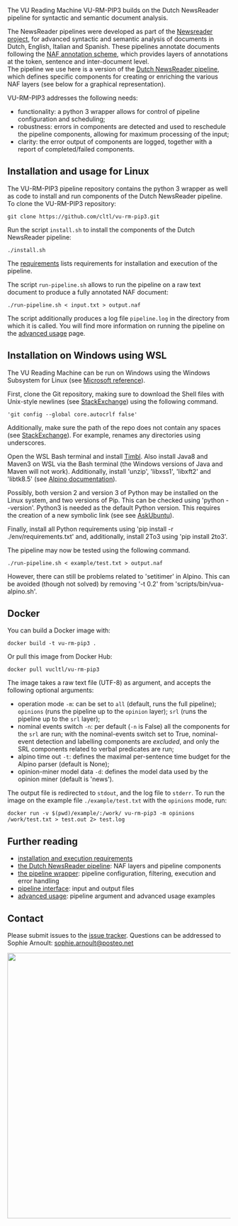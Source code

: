 The VU Reading Machine VU-RM-PIP3 builds on the Dutch NewsReader pipeline for syntactic and semantic document analysis.   

The NewsReader pipelines were developed as part of the [Newsreader project](http://www.newsreader-project.eu/), for advanced syntactic and semantic analysis of documents in Dutch, English, Italian and Spanish. These pipelines annotate documents following the [NAF annotation scheme](https://github.com/newsreader/NAF), which provides layers of annotations at the token, sentence and inter-document level.  
The pipeline we use here is a version of the [Dutch NewsReader pipeline](http://kyoto.let.vu.nl/newsreader_deliverables/NWR-D4-2-3.pdf), which defines specific components for creating or enriching the various NAF layers (see below for a graphical representation). 

VU-RM-PIP3 addresses the following needs:

- functionality: a python 3 wrapper allows for control of pipeline configuration and scheduling;
- robustness: errors in components are detected and used to reschedule the pipeline components, allowing for maximum processing of the input;
- clarity: the error output of components are logged, together with a report of completed/failed components.


## Installation and usage for Linux
The VU-RM-PIP3 pipeline repository contains the python 3 wrapper as well as code to install and run components of the Dutch NewsReader pipeline. To clone the VU-RM-PIP3 repository:
   
    git clone https://github.com/cltl/vu-rm-pip3.git

Run the script `install.sh` to install the components of the Dutch NewsReader pipeline: 

    ./install.sh

The [requirements](https://github.com/cltl/vu-rm-pip3/blob/master/docs/requirements.md) lists requirements for installation and execution of the pipeline.

The script `run-pipeline.sh` allows to run the pipeline on a raw text document to produce a fully annotated NAF document:
    
    ./run-pipeline.sh < input.txt > output.naf

The script additionally produces a log file `pipeline.log` in the directory from which it is called. 
You will find more information on running the pipeline on the [advanced usage](https://github.com/cltl/vu-rm-pip3/blob/master/docs/usage.md) page.

## Installation on Windows using WSL

The VU Reading Machine can be run on Windows using the Windows Subsystem for Linux (see [Microsoft reference](https://docs.microsoft.com/en-us/windows/wsl/install-win10)).

First, clone the Git repository, making sure to download the Shell files with Unix-style newlines (see [StackExchange](https://stackoverflow.com/questions/10418975/how-to-change-line-ending-settings)) using the following command.

    'git config --global core.autocrlf false'

Additionally, make sure the path of the repo does not contain any spaces (see [StackExchange](https://stackoverflow.com/questions/5163642/how-to-pass-directory-path-that-have-space-to-windows-shell)). For example, renames any directories using underscores.

Open the WSL Bash terminal and install [Timbl](https://languagemachines.github.io/timbl/). Also install Java8 and Maven3 on WSL via the Bash terminal (the Windows versions of Java and Maven will not work). 
Additionally, install 'unzip', 'libxss1', 'libxft2' and 'libtk8.5' (see [Alpino documentation](https://danieldk.eu/Posts/2017-01-10-Alpino-Windows.html)).

Possibly, both version 2 and version 3 of Python may be installed on the Linux system, and two versions of Pip. This can be checked using 'python --version'. Python3 is needed as the default Python version. This requires the creation of a new symbolic link (see see [AskUbuntu](https://askubuntu.com/questions/603949/python-2-7-is-still-default-though-alias-python-python3-4-is-set)).

Finally, install all Python requirements using 'pip install -r ./env/requirements.txt' and, additionally, install 2To3 using 'pip install 2to3'.

The pipeline may now be tested using the following command.

    ./run-pipeline.sh < example/test.txt > output.naf

However, there can still be problems related to 'setitimer' in Alpino. This can be avoided (though not solved) by removing '-t 0.2' from 'scripts/bin/vua-alpino.sh'.

## Docker
You can build a Docker image with:
```
docker build -t vu-rm-pip3 .
```
Or pull this image from Docker Hub:
```
docker pull vucltl/vu-rm-pip3
```

The image takes a raw text file (UTF-8) as argument, and accepts the following optional arguments:

- operation mode `-m`: can be set to `all` (default, runs the full pipeline); `opinions` (runs the pipeline up to the `opinion` layer); `srl` (runs the pipeline up to the `srl` layer);
- nominal events switch `-n`: per default (`-n` is False) all the components for the `srl` are run; with the nominal-events switch set to True, nominal-event detection and labelling components are *excluded*, and only the SRL components related to verbal predicates are run;
- alpino time out `-t`: defines the maximal per-sentence time budget for the Alpino parser (default is None);
- opinion-miner model data `-d`: defines the model data used by the opinion miner (default is 'news').

The output file is redirected to `stdout`, and the log file to `stderr`. To run the image on the example file `./example/test.txt` with the `opinions` mode, run:
```
docker run -v $(pwd)/example/:/work/ vu-rm-pip3 -m opinions /work/test.txt > test.out 2> test.log
```  


## Further reading
- [installation and execution requirements](https://github.com/cltl/vu-rm-pip3/blob/master/docs/requirements.md)
- [the Dutch NewsReader pipeline](https://github.com/cltl/vu-rm-pip3/blob/master/docs/newsreader.md): NAF layers and pipeline components
- [the pipeline wrapper](https://github.com/cltl/vu-rm-pip3/blob/master/docs/operation.md): pipeline configuration, filtering, execution and error handling 
- [pipeline interface](https://github.com/cltl/vu-rm-pip3/blob/master/docs/interface.md): input and output files
- [advanced usage](https://github.com/cltl/vu-rm-pip3/blob/master/docs/usage.md): pipeline argument and advanced usage examples


## Contact

Please submit issues to the [issue tracker](https://github.com/cltl/vu-rm-pip3/issues).
Questions can be addressed to Sophie Arnoult: sophie.arnoult@posteo.net


<img src=https://github.com/cltl/vu-rm-pip3/blob/master/docs/pipe-graph.png width="600" align="middle">

